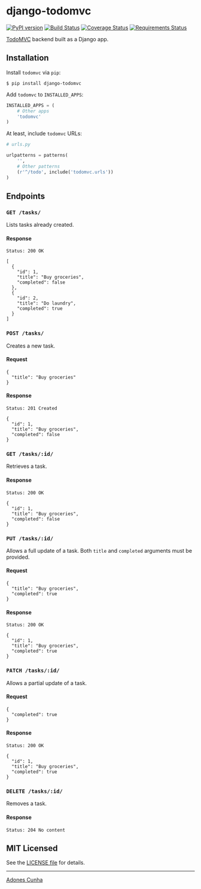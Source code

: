 # django-todomvc
[![PyPI version](https://badge.fury.io/py/django-todomvc.svg)](https://badge.fury.io/py/django-todomvc)
[![Build Status](https://travis-ci.org/adonescunha/django-todomvc.svg?branch=master)](https://travis-ci.org/adonescunha/django-todomvc) [![Coverage Status](https://coveralls.io/repos/adonescunha/django-todomvc/badge.svg?branch=master&service=github)](https://coveralls.io/github/adonescunha/django-todomvc?branch=master)
[![Requirements Status](https://requires.io/github/adonescunha/django-todomvc/requirements.svg?branch=master)](https://requires.io/github/adonescunha/django-todomvc/requirements/?branch=master)

[TodoMVC](http://todomvc.com/) backend built as a Django app.

## Installation

Install `todomvc` via `pip`:

```
$ pip install django-todomvc
```

Add `todomvc` to `INSTALLED_APPS`:

```python
INSTALLED_APPS = (
    # Other apps
    'todomvc'
)
```

At least, include `todomvc` URLs:

```python
# urls.py

urlpatterns = patterns(
    '',
    # Other patterns
    (r'^/todo', include('todomvc.urls'))
)
```

## Endpoints

### `GET /tasks/`

Lists tasks already created.

#### Response

```
Status: 200 OK

[
  {
    "id": 1,
    "title": "Buy groceries",
    "completed": false
  },
  {
    "id": 2,
    "title": "Do laundry",
    "completed": true
  }
]
```

### `POST /tasks/`

Creates a new task.

#### Request

```
{
  "title": "Buy groceries"
}
```

#### Response

```
Status: 201 Created

{
  "id": 1,
  "title": "Buy groceries",
  "completed": false
}
```

### `GET /tasks/:id/`

Retrieves a task.

#### Response

```
Status: 200 OK

{
  "id": 1,
  "title": "Buy groceries",
  "completed": false
}
```

### `PUT /tasks/:id/`

Allows a full update of a task. Both `title` and `completed` arguments must be provided.

#### Request

```
{
  "title": "Buy groceries",
  "completed": true
}
```

#### Response

```
Status: 200 OK

{
  "id": 1,
  "title": "Buy groceries",
  "completed": true
}
```

### `PATCH /tasks/:id/`

Allows a partial update of a task.

#### Request

```
{
  "completed": true
}
```

#### Response

```
Status: 200 OK

{
  "id": 1,
  "title": "Buy groceries",
  "completed": true
}
```

### `DELETE /tasks/:id/`

Removes a task.

#### Response

```
Status: 204 No content
```

## MIT Licensed

See the [LICENSE file](LICENSE) for details.

-----
[Adones Cunha](http://github.com/adonescunha)
